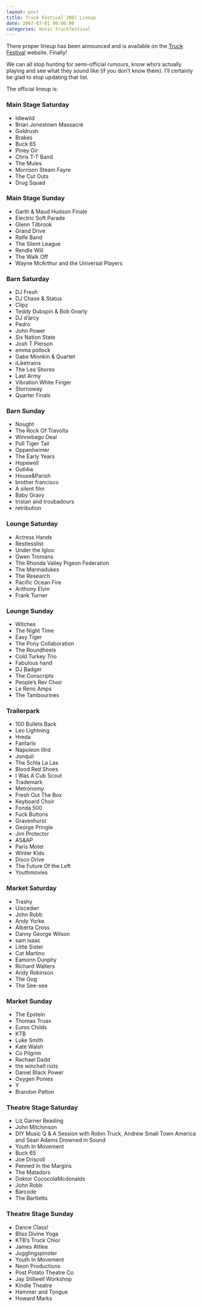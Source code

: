 ```yaml
---
layout: post
title: Truck Festival 2007 Lineup
date: 2007-07-01 00:00:00
categories: music truckfestival
---
```


There proper lineup has been announced and is available on the [Truck Festival](http://thisistruck.com/) website. Finally!

We can all stop hunting for semi-official rumours, know who’s actually playing and see what they sound like (if you don’t know them). I’ll certainly be glad to stop updating that list.

The official lineup is:

### Main Stage Saturday

- Idlewild
- Brian Jonestown Massacre
- Goldrush
- Brakes
- Buck 65
- Piney Gir
- Chris T-T Band
- The Mules
- Morrison Steam Fayre
- The Cut Outs
- Drug Squad

### Main Stage Sunday

- Garth & Maud Hudson Finale
- Electric Soft Parade
- Glenn Tilbrook
- Grand Drive
- Ralfe Band
- The Silent League
- Rendle Will
- The Walk Off
- Wayne McArthur and the Universal Players

### Barn Saturday

- DJ Fresh
- DJ Chase & Status
- Clipz
- Teddy Dubspin & Bob Gnarly
- DJ d’arcy
- Pedro
- John Power
- Six Nation State
- Josh T Pierson
- emma pollock
- Gabe Minnkin & Quartet
- iLiketrains
- The Lea Shores
- Last Army
- Vibration White Finger
- Stornoway
- Quarter Finals

### Barn Sunday

- Nought
- The Rock Of Travolta
- Winnebago Deal
- Pull Tiger Tail
- Oppenheimer
- The Early Years
- Hopewell
- Outl4w
- House&Parish
- brother francisco
- A silent film
- Baby Gravy
- tristan and troubadours
- retribution

### Lounge Saturday

- Actress Hands
- Restlesslist
- Under the Igloo
- Owen Tromans
- The Rhonda Valley Pigeon Federation
- The Marmadukes
- The Research
- Pacific Ocean Fire
- Anthony Elvin
- Frank Turner

### Lounge Sunday

- Witches
- The Night Time
- Easy Tiger
- The Pony Collaboration
- The Roundheels
- Cold Turkey Trio
- Fabulous hand
- DJ Badger
- The Conscripts
- People’s Rev Choir
- Le Reno Amps
- The Tambourines

### Trailerpark

- 100 Bullets Back
- Leo Lightning
- Hreda
- Fanfarlo
- Napoleon IIIrd
- Jonquil
- The Schla La Las
- Blood Red Shoes
- I Was A Cub Scout
- Trademark
- Metronomy
- Fresh Out The Box
- Keyboard Choir
- Fonda 500
- Fuck Buttons
- Gravenhurst
- George Pringle
- Jim Protector
- AS&AP
- Paris Motel
- Winter Kids
- Disco Drive
- The Future Of the Left
- Youthmovies

### Market Saturday

- Trashy
- Uiscedwr
- John Robb
- Andy Yorke
- Alberta Cross
- Danny George Wilson
- sam isaac
- Little Sister
- Cat Martino
- Eamonn Dunphy
- Richard Walters
- Andy Robinson
- The Gog
- The See-see

### Market Sunday

- The Epstein
- Thomas Truax
- Euros Childs
- KTB
- Luke Smith
- Kate Walsh
- Co Pilgrim
- Rachael Dadd
- the winchell riots
- Daniel Black Power
- Oxygen Ponies
- Y
- Brandon Patton

### Theatre Stage Saturday

- Liz Garner Reading
- John Mitchinson
- DIY Music Q & A Session with Robin Truck, Andrew Small Town America and Sean Adams Drowned in Sound
- Youth In Movement
- Buck 65
- Joe Driscoll
- Penned In the Margins
- The Matadors
- Doktor CococolaMcdonalds
- John Robb
- Barcode
- The Bartletts

### Theatre Stage Sunday

- Dance Class!
- Bliss Divine Yoga
- KTB’s Truck Chior
- James Attlee
- Jugglingspinster
- Youth In Movement
- Neon Productions
- Post Potato Theatre Co
- Jay Stillwell Workshop
- Kindle Theatre
- Hammer and Tongue
- Howard Marks
